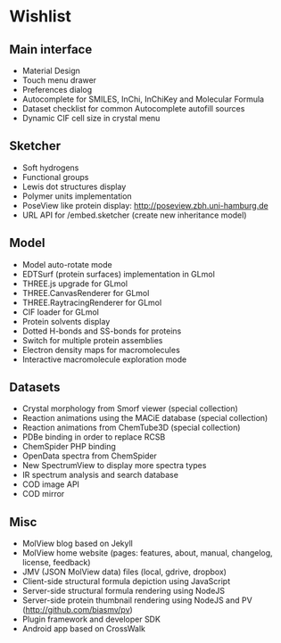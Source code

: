 Wishlist
========

Main interface
--------------
- Material Design
- Touch menu drawer
- Preferences dialog
- Autocomplete for SMILES, InChi, InChiKey and Molecular Formula
- Dataset checklist for common Autocomplete autofill sources
- Dynamic CIF cell size in crystal menu

Sketcher
--------
- Soft hydrogens
- Functional groups
- Lewis dot structures display
- Polymer units implementation
- PoseView like protein display: http://poseview.zbh.uni-hamburg.de
- URL API for /embed.sketcher (create new inheritance model)

Model
-----
- Model auto-rotate mode
- EDTSurf (protein surfaces) implementation in GLmol
- THREE.js upgrade for GLmol
- THREE.CanvasRenderer for GLmol
- THREE.RaytracingRenderer for GLmol
- CIF loader for GLmol
- Protein solvents display
- Dotted H-bonds and SS-bonds for proteins
- Switch for multiple protein assemblies
- Electron density maps for macromolecules
- Interactive macromolecule exploration mode

Datasets
--------
- Crystal morphology from Smorf viewer (special collection)
- Reaction animations using the MACiE database (special collection)
- Reaction animations from ChemTube3D (special collection)
- PDBe binding in order to replace RCSB
- ChemSpider PHP binding
- OpenData spectra from ChemSpider
- New SpectrumView to display more spectra types
- IR spectrum analysis and search database
- COD image API
- COD mirror

Misc
----
- MolView blog based on Jekyll
- MolView home website (pages: features, about, manual, changelog, license, feedback)
- JMV (JSON MolView data) files (local, gdrive, dropbox)
- Client-side structural formula depiction using JavaScript
- Server-side structural formula rendering using NodeJS
- Server-side protein thumbnail rendering using NodeJS and PV (http://github.com/biasmv/pv)
- Plugin framework and developer SDK
- Android app based on CrossWalk
